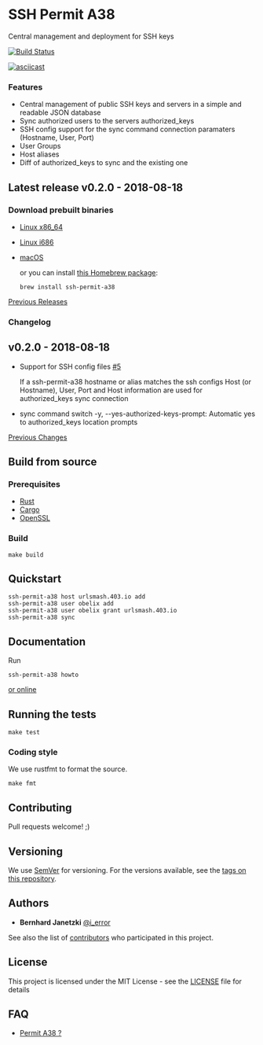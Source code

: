 # SSH Permit A38

Central management and deployment for SSH keys

[![Build Status](https://travis-ci.org/ierror/ssh-permit-a38.svg?branch=master)](https://travis-ci.org/ierror/ssh-permit-a38)

[![asciicast](https://asciinema.org/a/GyIB6XZj7Sotp9ZCekaQcLdDa.png)](https://asciinema.org/a/GyIB6XZj7Sotp9ZCekaQcLdDa)

### Features

* Central management of public SSH keys and servers in a simple and readable JSON database  
* Sync authorized users to the servers authorized_keys
* SSH config support for the sync command connection paramaters (Hostname, User, Port)
* User Groups
* Host aliases
* Diff of authorized_keys to sync and the existing one

## Latest release v0.2.0 - 2018-08-18

### Download prebuilt binaries 

* [Linux x86_64](https://github.com/ierror/ssh-permit-a38/releases/download/v0.1.0/ssh-permit-a38-v0.2.0-x86_64-unknown-linux-gnu.zip)
* [Linux i686](https://github.com/ierror/ssh-permit-a38/releases/download/v0.1.0/ssh-permit-a38-v0.2.0-i686-unknown-linux-gnu.zip)

* [macOS](https://github.com/ierror/ssh-permit-a38/releases/download/v0.1.0/ssh-permit-a38-v0.2.0-x86_64-apple-darwin.zip)

    or you can install [this Homebrew package](http://formulae.brew.sh/formula/ssh-permit-a38):
    ```
    brew install ssh-permit-a38
    ```

[Previous Releases](https://github.com/ierror/ssh-permit-a38/releases)

### Changelog 

## v0.2.0 - 2018-08-18

- Support for SSH config files [#5](https://github.com/ierror/ssh-permit-a38/issues/5)

    If a ssh-permit-a38 hostname or alias matches the ssh configs Host (or Hostname), User, Port and Host information are used for authorized_keys sync connection

- sync command switch -y, --yes-authorized-keys-prompt:  Automatic yes to authorized_keys location prompts


[Previous Changes](https://github.com/ierror/ssh-permit-a38/blob/master/CHANGELOG.md)

## Build from source

### Prerequisites

* [Rust](https://www.rust-lang.org/)
* [Cargo](https://doc.rust-lang.org/cargo/)
* [OpenSSL](https://www.openssl.org/)

### Build

```
make build
```

## Quickstart

```
ssh-permit-a38 host urlsmash.403.io add
ssh-permit-a38 user obelix add
ssh-permit-a38 user obelix grant urlsmash.403.io 
ssh-permit-a38 sync
```

## Documentation

Run

```
ssh-permit-a38 howto
```

[or online](https://github.com/ierror/ssh-permit-a38/blob/master/examples/commands.md) 

## Running the tests

```
make test
```

### Coding style

We use rustfmt to format the source.

```
make fmt
```

## Contributing

Pull requests welcome! ;) 

## Versioning

We use [SemVer](http://semver.org/) for versioning. For the versions available, see the [tags on this repository](https://github.com/ierror/ssh-permit-a38/tags). 

## Authors

* **Bernhard Janetzki** [@i_error](https://twitter.com/i_error)

See also the list of [contributors](https://github.com/ierror/ssh-permit-a38/contributors) who participated in this project.

## License

This project is licensed under the MIT License - see the [LICENSE](LICENSE) file for details

## FAQ

* [Permit A38 ?](https://www.youtube.com/watch?v=GI5kwSap9Ug) 
